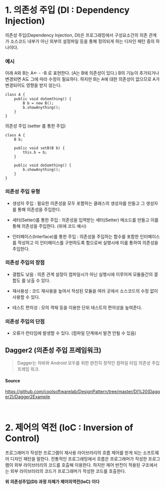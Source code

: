 
# 1. 의존성 주입 (DI : Dependency Injection)

의존성 주입(Dependency Injection, DI)은 프로그래밍에서 구성요소간의 의존 관계가 소스코드 내부가 아닌 외부의 설정파일 등을 통해 정의되게 하는 디자인 패턴 중의 하나이다.

### 예시

아래 A와 B는 A<- - -B 로 표현한다. (A는 B에 의존성이 있다.)
B의 기능이 추가되거나 변경되면 A도 그에 따라 수정이 필요하다.
하지만 B는 A에 대한 의존성이 없으므로 A가 변경되어도 영향을 받지 않는다.

```
class A {
    public void doSomthing() {
        B b = new B();
        b.showAnything();
    }
}
```

의존성 주입 (setter 를 통한 주입)

```
class A {
    B b;

    public void setB(B b) {
        this.b = b;
    }

    public void doSomthing() {
        b.showAnything();
    }
}
```

### 의존성 주입 유형

- 생성자 주입 : 필요한 의존성을 모두 포함하는 클래스의 생성자를 만들고 그 생성자를 통해 의존성을 주입한다.

- 세터(Setter)를 통한 주입 : 의존성을 입력받는 세터(Setter) 메소드를 만들고 이를 통해 의존성을 주입한다. (위에 코드 예시)

- 인터페이스(Interface)를 통한 주입 : 의존성을 주입하는 함수를 포함한 인터페이스를 작성하고 이 인터페이스를 구현하도록 함으로써 실행시에 이를 통하여 의존성을 주입한다.

### 의존성 주입의 장점

- 결합도 낮음 : 의존 관계 설정이 컴파일시가 아닌 실행시에 이루어져 모듈들간의 결합도 를 낮출 수 있다.

- 재사용성 : 코드 재사용을 높여서 작성된 모듈을 여러 곳에서 소스코드의 수정 없이 사용할 수 있다. 

- 테스트 편의성 : 모의 객체 등을 이용한 단위 테스트의 편의성을 높여준다.

### 의존성 주입의 단점

- 오류가 런타임에 발생할 수 있다. (컴파일 단계에서 발견 안될 수 있음)


## Dagger2 (의존성 주입 프레임워크)
> Dagger는 자바와 Android 모두를 위한 완전히 정적인 컴파일 타임 의존성 주입 프레임 워크.

#### Source
https://github.com/coolsoftwarelab/DesignPattern/tree/master/DI%20(Dagger2)/Dagger2Example

<br>

# 2. 제어의 역전 (IoC : Inversion of Control)

프로그래머가 작성한 프로그램이 재사용 라이브러리의 흐름 제어를 받게 되는 소프트웨어 디자인 패턴을 말한다.
전통적인 프로그래밍에서 흐름은 프로그래머가 작성한 프로그램이 외부 라이브러리의 코드를 호출해 이용한다.
하지만 제어 반전이 적용된 구조에서는 외부 라이브러리의 코드가 프로그래머가 작성한 코드를 호출한다.

**위 의존성주입(DI) 과정 자체가 제어의역전(IoC) 이다**




